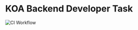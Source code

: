 KOA Backend Developer Task
==============
![CI Workflow](https://github.com/dennismwagiru/koa/actions/workflows/checks.yml/badge.svg "Workflow Badge")